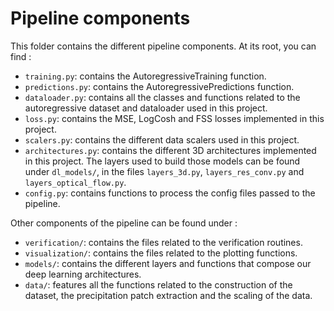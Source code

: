#  Pipeline components

This folder contains the different pipeline components. At its root, you can find :
  * `training.py`: contains the AutoregressiveTraining function.
  * `predictions.py`: contains the AutoregressivePredictions function.
  * `dataloader.py`: contains all the classes and functions related to the autoregressive dataset and dataloader used in this project.
  * `loss.py`: contains the MSE, LogCosh and FSS losses implemented in this project.
  * `scalers.py`: contains the different data scalers used in this project. 
  * `architectures.py`: contains the different 3D architectures implemented in this project. The layers used to build those models can be found under `dl_models/`, in the files `layers_3d.py`, `layers_res_conv.py` and `layers_optical_flow.py`.
  * `config.py`: contains functions to process the config files passed to the pipeline.

Other components of the pipeline can be found under :
* `verification/`: contains the files related to the verification routines. 
* `visualization/`: contains the files related to the plotting functions.
* `models/`: contains the different layers and functions that compose our deep learning architectures.
* `data/`: features all the functions related to the construction of the dataset, the precipitation patch extraction and the scaling of the data.